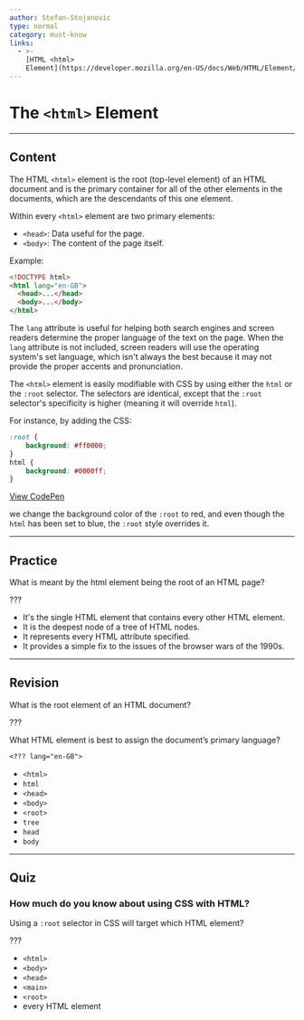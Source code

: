 ```yaml
---
author: Stefan-Stojanovic
type: normal
category: must-know
links:
  - >-
    [HTML <html>
    Element](https://developer.mozilla.org/en-US/docs/Web/HTML/Element/html){documentation}
---
```


# The `<html>` Element


---

## Content

The HTML `<html>` element is the root (top-level element) of an HTML document and is the primary container for all of the other elements in the documents, which are the descendants of this one element.

Within every `<html>` element are two primary elements:

- `<head>`: Data useful for the page.
- `<body>`: The content of the page itself.

Example:

```html
<!DOCTYPE html>
<html lang="en-GB">
  <head>...</head>
  <body>...</body>
</html>
```

The `lang` attribute is useful for helping both search engines and screen readers determine the proper language of the text on the page. When the `lang` attribute is not included, screen readers will use the operating system's set language, which isn't always the best because it may not provide the proper accents and pronunciation.

The `<html>` element is easily modifiable with CSS by using either the `html` or the `:root` selector. The selectors are identical, except that the `:root` selector's specificity is higher (meaning it will override `html`).

For instance, by adding the CSS:

```css
:root {
    background: #ff0000;
}
html {
    background: #0000ff;
}

```

[View CodePen](https://codepen.io/enkidevs/pen/zLqrRE)

we change the background color of the `:root` to red, and even though the `html` has been set to blue, the `:root` style overrides it.


---

## Practice

What is meant by the html element being the root of an HTML page?

???

- It's the single HTML element that contains every other HTML element.
- It is the deepest node of a tree of HTML nodes.
- It represents every HTML attribute specified.
- It provides a simple fix to the issues of the browser wars of the 1990s.


---

## Revision

What is the root element of an HTML document?

???

What HTML element is best to assign the document’s primary language?

```html
<??? lang="en-GB">
```

- `<html>`
- `html`
- `<head>`
- `<body>`
- `<root>`
- `tree`
- `head`
- `body`


---

## Quiz

### How much do you know about using CSS with HTML?


Using a `:root` selector in CSS will target which HTML element?

???

- `<html>`
- `<body>`
- `<head>`
- `<main>`
- `<root>`
- every HTML element
